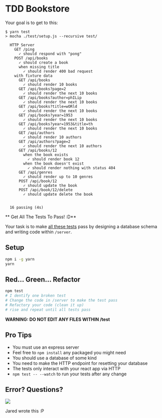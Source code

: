 # TDD Bookstore

Your goal is to get to this:

```
$ yarn test
> mocha ./test/setup.js --recursive test/

  HTTP Server
    GET /ping
      ✓ should respond with "pong"
    POST /api/books
      ✓ should create a book
      when missing title
        ✓ should render 400 bad request
    with fixture data
      GET /api/books
        ✓ should render 10 books
      GET /api/books?page=2
        ✓ should render the next 10 books
      GET /api/books?author=phILip
        ✓ should render the next 10 books
      GET /api/books?title=wORld
        ✓ should render the next 10 books
      GET /api/books?year=1953
        ✓ should render the next 10 books
      GET /api/books?year=1953&title=th
        ✓ should render the next 10 books
      GET /api/authors
        ✓ should render 10 authors
      GET /api/authors?page=2
        ✓ should render the next 10 authors
      GET /api/books/12
        when the book exists
          ✓ should render book 12
        when the book doesn't exist
          ✓ should render nothing with status 404
      GET /api/genres
        ✓ should render up to 10 genres
      POST /api/book/12
        ✓ should update the book
      POST /api/book/12/delete
        ✓ should update delete the book


  16 passing (4s)
```

** Get All The Tests To Pass! :D**

Your task is to make [all these tests](https://github.com/GuildCrafts/tdd-bookstore/blob/master/test/server_test.js) pass by designing a database schema and writing code within `/server`.

## Setup

```sh
npm i -g yarn
yarn
```

## Red... Green... Refactor

```sh
npm test
# I dentify one broken test
# Change the code in /server to make the test pass
# Refactory your code (clean it up)
# rise and repeat until all tests pass
```

**WARNING: DO NOT EDIT ANY FILES WITHIN /test**

## Pro Tips

- You must use an express server
- Feel free to `npm install` any packaged you might need
- You should use a database of some kind
- You need to make the HTTP endpoint for resetting your database
- The tests only interact with your react app via HTTP
- `npm test -- --watch` to run your tests after any change


## Error? Questions?

![](https://lh3.googleusercontent.com/-r7k2j4tHMF4/U8Uxk0ttZGI/AAAAAAAAD2s/o-VioN21Jpo/w506-h380/when-all-tests-pass-fs8.png)

Jared wrote this :P
